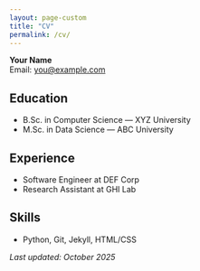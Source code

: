 ```yaml
---
layout: page-custom
title: "CV"
permalink: /cv/
---
```


**Your Name**  
Email: you@example.com

## Education
- B.Sc. in Computer Science — XYZ University
- M.Sc. in Data Science — ABC University

## Experience
- Software Engineer at DEF Corp
- Research Assistant at GHI Lab

## Skills
- Python, Git, Jekyll, HTML/CSS

_Last updated: October 2025_

